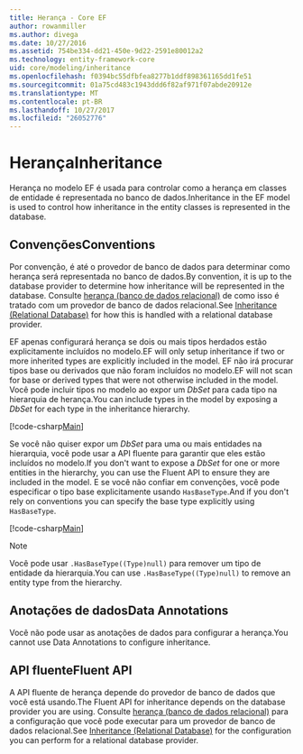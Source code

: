 ```yaml
---
title: Herança - Core EF
author: rowanmiller
ms.author: divega
ms.date: 10/27/2016
ms.assetid: 754be334-dd21-450e-9d22-2591e80012a2
ms.technology: entity-framework-core
uid: core/modeling/inheritance
ms.openlocfilehash: f0394bc55dfbfea8277b1ddf898361165dd1fe51
ms.sourcegitcommit: 01a75cd483c1943ddd6f82af971f07abde20912e
ms.translationtype: MT
ms.contentlocale: pt-BR
ms.lasthandoff: 10/27/2017
ms.locfileid: "26052776"
---
```

# <a name="inheritance"></a><span data-ttu-id="af0ac-102">Herança</span><span class="sxs-lookup"><span data-stu-id="af0ac-102">Inheritance</span></span>

<span data-ttu-id="af0ac-103">Herança no modelo EF é usada para controlar como a herança em classes de entidade é representada no banco de dados.</span><span class="sxs-lookup"><span data-stu-id="af0ac-103">Inheritance in the EF model is used to control how inheritance in the entity classes is represented in the database.</span></span>

## <a name="conventions"></a><span data-ttu-id="af0ac-104">Convenções</span><span class="sxs-lookup"><span data-stu-id="af0ac-104">Conventions</span></span>

<span data-ttu-id="af0ac-105">Por convenção, é até o provedor de banco de dados para determinar como herança será representada no banco de dados.</span><span class="sxs-lookup"><span data-stu-id="af0ac-105">By convention, it is up to the database provider to determine how inheritance will be represented in the database.</span></span> <span data-ttu-id="af0ac-106">Consulte [herança (banco de dados relacional)](relational/inheritance.md) de como isso é tratado com um provedor de banco de dados relacional.</span><span class="sxs-lookup"><span data-stu-id="af0ac-106">See [Inheritance (Relational Database)](relational/inheritance.md) for how this is handled with a relational database provider.</span></span>

<span data-ttu-id="af0ac-107">EF apenas configurará herança se dois ou mais tipos herdados estão explicitamente incluídos no modelo.</span><span class="sxs-lookup"><span data-stu-id="af0ac-107">EF will only setup inheritance if two or more inherited types are explicitly included in the model.</span></span> <span data-ttu-id="af0ac-108">EF não irá procurar tipos base ou derivados que não foram incluídos no modelo.</span><span class="sxs-lookup"><span data-stu-id="af0ac-108">EF will not scan for base or derived types that were not otherwise included in the model.</span></span> <span data-ttu-id="af0ac-109">Você pode incluir tipos no modelo ao expor um *DbSet<TEntity>*  para cada tipo na hierarquia de herança.</span><span class="sxs-lookup"><span data-stu-id="af0ac-109">You can include types in the model by exposing a *DbSet<TEntity>* for each type in the inheritance hierarchy.</span></span>

[!code-csharp[Main](../../../samples/core/Modeling/Conventions/Samples/InheritanceDbSets.cs?highlight=3-4&name=Model)]

<span data-ttu-id="af0ac-110">Se você não quiser expor um *DbSet<TEntity>*  para uma ou mais entidades na hierarquia, você pode usar a API fluente para garantir que eles estão incluídos no modelo.</span><span class="sxs-lookup"><span data-stu-id="af0ac-110">If you don't want to expose a *DbSet<TEntity>* for one or more entities in the hierarchy, you can use the Fluent API to ensure they are included in the model.</span></span>
<span data-ttu-id="af0ac-111">E se você não confiar em convenções, você pode especificar o tipo base explicitamente usando `HasBaseType`.</span><span class="sxs-lookup"><span data-stu-id="af0ac-111">And if you don't rely on conventions you can specify the base type explicitly using `HasBaseType`.</span></span>

[!code-csharp[Main](../../../samples/core/Modeling/Conventions/Samples/InheritanceModelBuilder.cs?highlight=7&name=Context)]

> [!NOTE]
> <span data-ttu-id="af0ac-112">Você pode usar `.HasBaseType((Type)null)` para remover um tipo de entidade da hierarquia.</span><span class="sxs-lookup"><span data-stu-id="af0ac-112">You can use `.HasBaseType((Type)null)` to remove an entity type from the hierarchy.</span></span>

## <a name="data-annotations"></a><span data-ttu-id="af0ac-113">Anotações de dados</span><span class="sxs-lookup"><span data-stu-id="af0ac-113">Data Annotations</span></span>

<span data-ttu-id="af0ac-114">Você não pode usar as anotações de dados para configurar a herança.</span><span class="sxs-lookup"><span data-stu-id="af0ac-114">You cannot use Data Annotations to configure inheritance.</span></span>

## <a name="fluent-api"></a><span data-ttu-id="af0ac-115">API fluente</span><span class="sxs-lookup"><span data-stu-id="af0ac-115">Fluent API</span></span>

<span data-ttu-id="af0ac-116">A API fluente de herança depende do provedor de banco de dados que você está usando.</span><span class="sxs-lookup"><span data-stu-id="af0ac-116">The Fluent API for inheritance depends on the database provider you are using.</span></span> <span data-ttu-id="af0ac-117">Consulte [herança (banco de dados relacional)](relational/inheritance.md) para a configuração que você pode executar para um provedor de banco de dados relacional.</span><span class="sxs-lookup"><span data-stu-id="af0ac-117">See [Inheritance (Relational Database)](relational/inheritance.md) for the configuration you can perform for a relational database provider.</span></span>
